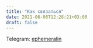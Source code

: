 ```yaml
---
title: "Как связаться"
date: 2021-06-06T12:28:21+03:00
draft: false
---
```


Telegram: [ephemeralin](https://t.me/ephemeralin)
